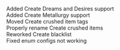 Added Create Dreams and Desires support  
Added Create Metallurgy support  
Moved Create crushed item tags  
Properly rename Create crushed items  
Reworked Create blacklist  
Fixed enum configs not working  
